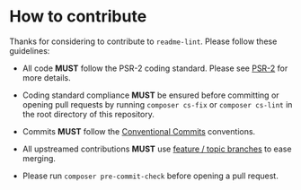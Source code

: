 # How to contribute

Thanks for considering to contribute to `readme-lint`. Please follow these guidelines:

- All code __MUST__ follow the PSR-2 coding standard. Please see [PSR-2](http://www.php-fig.org/psr/psr-2/) for more details.

- Coding standard compliance __MUST__ be ensured before committing or opening pull requests by running `composer cs-fix` or `composer cs-lint` in the root directory of this repository.

- Commits __MUST__ follow the [Conventional Commits](https://t.co/RF2z4M3jSo) conventions.

- All upstreamed contributions __MUST__ use [feature / topic branches](https://git-scm.com/book/en/v2/Git-Branching-Branching-Workflows) to ease merging.

- Please run `composer pre-commit-check` before opening a pull request.
